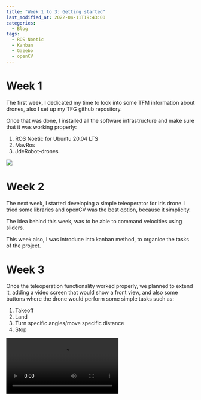 ```yaml
---
title: "Week 1 to 3: Getting started"
last_modified_at: 2022-04-11T19:43:00
categories:
  - Blog
tags:
  - ROS Noetic
  - Kanban
  - Gazebo
  - openCV
---
```


# Week 1
The first week, I dedicated my time to look into some TFM information about drones, also I set up my TFG github repository.

Once that was done, I installed all the software infrastructure and make sure that it was working properly:

1. ROS Noetic for Ubuntu 20.04 LTS
2. MavRos
3. JdeRobot-drones

![](/2022-tfg-cristian-sanchez/res/px4_drone_gz.png)

# Week 2
The next week, I started developing a simple teleoperator for Iris drone. I tried  some libraries and openCV was the best option, because it simplicity.

The idea behind this week, was to be able to command velocities using sliders.

This week also, I was introduce into kanban method, to organice the tasks of the project. 

# Week 3
Once the teleoperation functionality worked properly, we planned to extend it, adding a video screen that would show a front view, and also some buttons where the drone would perform some simple tasks such as:

1. Takeoff
2. Land
3. Turn specific angles/move specific distance
4. Stop

![](/2022-tfg-cristian-sanchez/res/teleoperationV2_L.mp4)


